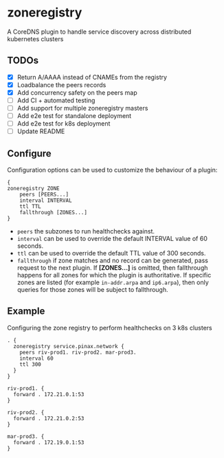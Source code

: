 # zoneregistry

A CoreDNS plugin to handle service discovery across distributed kubernetes clusters

## TODOs

- [x] Return A/AAAA instead of CNAMEs from the registry
- [x] Loadbalance the peers records
- [x] Add concurrency safety on the peers map
- [ ] Add CI + automated testing
- [ ] Add support for multiple zoneregistry masters
- [ ] Add e2e test for standalone deployment
- [ ] Add e2e test for k8s deployment
- [ ] Update README

## Configure

Configuration options can be used to customize the behaviour of a plugin:

```
{
zoneregistry ZONE
    peers [PEERS...]
    interval INTERVAL
    ttl TTL
    fallthrough [ZONES...]
}
```

- `peers` the subzones to run healthchecks against.
- `interval` can be used to override the default INTERVAL value of 60 seconds.
- `ttl` can be used to override the default TTL value of 300 seconds.
- `fallthrough` if zone matches and no record can be generated, pass request to the next plugin. If **[ZONES...]** is omitted, then fallthrough happens for all zones for which the plugin is authoritative. If specific zones are listed (for example `in-addr.arpa` and `ip6.arpa`), then only queries for those zones will be subject to fallthrough.

## Example

Configuring the zone registry to perform healthchecks on 3 k8s clusters

```
. {
  zoneregistry service.pinax.network {
    peers riv-prod1. riv-prod2. mar-prod3.
    interval 60
    ttl 300
  }
}

riv-prod1. {
  forward . 172.21.0.1:53
}

riv-prod2. {
  forward . 172.21.0.2:53
}

mar-prod3. {
  forward . 172.19.0.1:53
}
```
